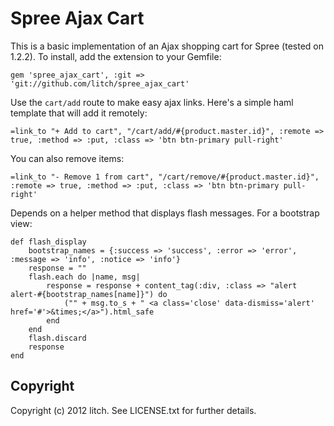 Spree Ajax Cart
=============

This is a basic implementation of an Ajax shopping cart for Spree (tested on 1.2.2). To install, add the extension to your Gemfile:

    gem 'spree_ajax_cart', :git => 'git://github.com/litch/spree_ajax_cart'


Use the `cart/add` route to make easy ajax links. Here's a simple haml template that will add it remotely:

    =link_to "+ Add to cart", "/cart/add/#{product.master.id}", :remote => true, :method => :put, :class => 'btn btn-primary pull-right'

You can also remove items:

    =link_to "- Remove 1 from cart", "/cart/remove/#{product.master.id}", :remote => true, :method => :put, :class => 'btn btn-primary pull-right'


Depends on a helper method that displays flash messages.  For a bootstrap view:
    
    def flash_display
        bootstrap_names = {:success => 'success', :error => 'error', :message => 'info', :notice => 'info'}
        response = ""
        flash.each do |name, msg|
            response = response + content_tag(:div, :class => "alert alert-#{bootstrap_names[name]}") do
                ("" + msg.to_s + " <a class='close' data-dismiss='alert' href='#'>&times;</a>").html_safe
            end
        end
        flash.discard
        response
    end

Copyright
-------------

Copyright (c) 2012 litch. See LICENSE.txt for further details.
